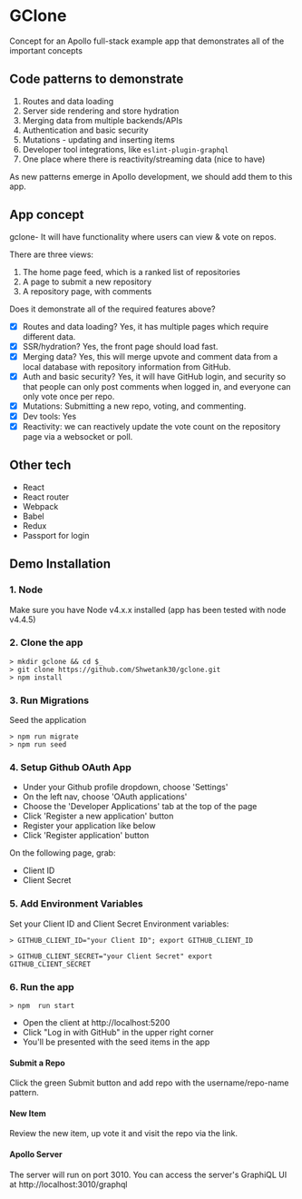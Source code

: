 # GClone
Concept for an Apollo full-stack example app that demonstrates all of the important concepts

## Code patterns to demonstrate

1. Routes and data loading
1. Server side rendering and store hydration
1. Merging data from multiple backends/APIs
1. Authentication and basic security
1. Mutations - updating and inserting items
1. Developer tool integrations, like `eslint-plugin-graphql`
1. One place where there is reactivity/streaming data (nice to have)

As new patterns emerge in Apollo development, we should add them to this app.

## App concept

gclone- It will have functionality where users can view & vote on repos.

There are three views:

1. The home page feed, which is a ranked list of repositories
1. A page to submit a new repository
1. A repository page, with comments

Does it demonstrate all of the required features above?

- [x] Routes and data loading? Yes, it has multiple pages which require different data.
- [x] SSR/hydration? Yes, the front page should load fast.
- [x] Merging data? Yes, this will merge upvote and comment data from a local database with repository information from GitHub.
- [x] Auth and basic security? Yes, it will have GitHub login, and security so that people can only post comments when logged in, and everyone can only vote once per repo.
- [x] Mutations: Submitting a new repo, voting, and commenting.
- [x] Dev tools: Yes
- [x] Reactivity: we can reactively update the vote count on the repository page via a websocket or poll.

## Other tech

- React
- React router
- Webpack
- Babel
- Redux
- Passport for login


## Demo Installation
### 1. Node
Make sure you have Node v4.x.x installed (app has been tested with node v4.4.5)

### 2. Clone the app

```
> mkdir gclone && cd $_
> git clone https://github.com/Shwetank30/gclone.git
> npm install
```

### 3. Run Migrations
Seed the application
```
> npm run migrate
> npm run seed
```


### 4. Setup Github OAuth App
- Under your Github profile dropdown, choose 'Settings'
- On the left nav, choose 'OAuth applications'
- Choose the 'Developer Applications' tab at the top of the page
- Click 'Register a new application' button
- Register your application like below
- Click 'Register application' button



On the following page, grab:
- Client ID
- Client Secret



### 5. Add Environment Variables
Set your Client ID and Client Secret Environment variables:

`> GITHUB_CLIENT_ID="your Client ID"; export GITHUB_CLIENT_ID`

`> GITHUB_CLIENT_SECRET="your Client Secret" export GITHUB_CLIENT_SECRET`


### 6. Run the app

`> npm  run start`

- Open the client at http://localhost:5200
- Click "Log in with GitHub" in the upper right corner
- You'll be presented with the seed items in the app



#### Submit a Repo
Click the green Submit button and add repo with the username/repo-name pattern.



#### New Item
Review the new item, up vote it and visit the repo via the link.   


#### Apollo Server
The server will run on port 3010. You can access the server's GraphiQL UI at http://localhost:3010/graphql
